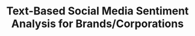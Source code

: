 ---
advisors:
- Tunga Güngör
poster: images/33-poster.png
students:
- name: Emine Alcan Ünsal
title: Text-Based Social Media Sentiment Analysis for Brands/Corporations
type: project
---
